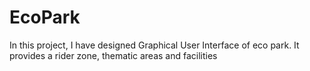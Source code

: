 # EcoPark
In this project, I have designed Graphical User Interface of eco park. It provides a rider zone, thematic areas and facilities
